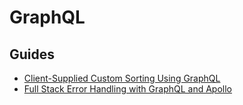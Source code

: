 # GraphQL

## Guides

- [Client-Supplied Custom Sorting Using GraphQL](https://itnext.io/client-supplied-custom-sorting-using-graphql-54e4b87f6011)
- [Full Stack Error Handling with GraphQL and Apollo](https://www.apollographql.com/blog/full-stack-error-handling-with-graphql-apollo-5c12da407210/)
